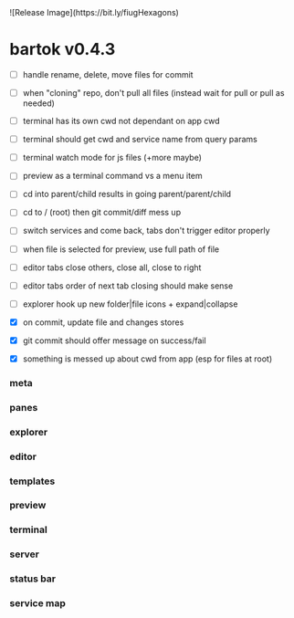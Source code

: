 <!-- no-select -->
<h1 style="display:none"></h1>
![Release Image](https://bit.ly/fiugHexagons)

# bartok v0.4.3


  - [ ] handle rename, delete, move files for commit
  - [ ] when "cloning" repo, don't pull all files (instead wait for pull or pull as needed)
  - [ ] terminal has its own cwd not dependant on app cwd
  - [ ] terminal should get cwd and service name from query params
  - [ ] terminal watch mode for js files (+more maybe)
  - [ ] preview as a terminal command vs a menu item

  - [ ] cd into parent/child results in going parent/parent/child
  - [ ] cd to / (root) then git commit/diff mess up
  - [ ] switch services and come back, tabs don't trigger editor properly
  - [ ] when file is selected for preview, use full path of file

  - [ ] editor tabs close others, close all, close to right
  - [ ] editor tabs order of next tab closing should make sense
  - [ ] explorer hook up new folder|file icons + expand|collapse


  - [X] on commit, update file and changes stores
  - [X] git commit should offer message on success/fail
  - [X] something is messed up about cwd from app (esp for files at root)

### meta

### panes

### explorer

### editor

### templates

### preview

### terminal

### server

### status bar

### service map


